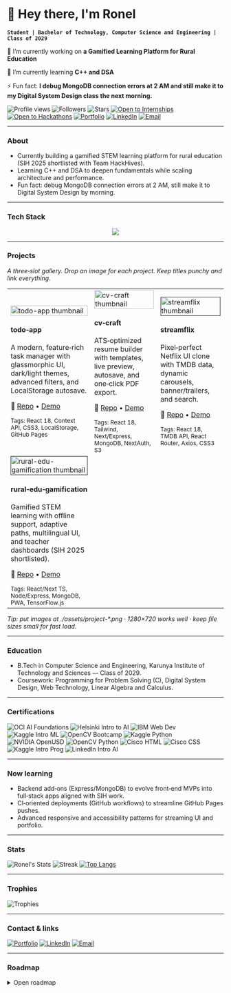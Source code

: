 # 👋 Hey there, I'm Ronel
**`Student | Bachelor of Technology, Computer Science and Engineering | Class of 2029`**

🔭 I’m currently working on **a Gamified Learning Platform for Rural Education**

🌱 I’m currently learning **C++ and DSA**

⚡ Fun fact: **I debug MongoDB connection errors at 2 AM and still make it to my Digital System Design class the next morning.**

<!-- Top badges: metrics + quick actions -->
![Profile views](https://komarev.com/ghpvc/?username=Ronel-08&style=flat-square&color=blue)
![Followers](https://img.shields.io/github/followers/Ronel-08?style=flat-square&logo=github)
![Stars](https://img.shields.io/github/stars/Ronel-08?affiliations=OWNER&style=flat-square&logo=github)
[![Open to Internships](https://img.shields.io/badge/Open_to-Internships-2ea44f?style=flat-square)]()
[![Open to Hackathons](https://img.shields.io/badge/Open_to-Hackathons-8a2be2?style=flat-square)]()
[![Portfolio](https://img.shields.io/badge/Portfolio-ronel--08.github.io-000?style=flat-square&logo=github&logoColor=white)](https://ronel-08.github.io/)
[![LinkedIn](https://img.shields.io/badge/LinkedIn-ronelm-0A66C2?style=flat-square&logo=linkedin&logoColor=white)](https://www.linkedin.com/in/ronelm/)
[![Email](https://img.shields.io/badge/Email-rma80070%40gmail.com-EA4335?style=flat-square&logo=gmail&logoColor=white)](mailto:rma80070@gmail.com)

---

### About
- Currently building a gamified STEM learning platform for rural education (SIH 2025 shortlisted with Team HackHives).  
- Learning C++ and DSA to deepen fundamentals while scaling architecture and performance.  
- Fun fact: debug MongoDB connection errors at 2 AM, still make it to Digital System Design by morning.

---

### Tech Stack
<p align="center">
  <a href="https://skillicons.dev">
    <img src="https://skillicons.dev/icons?i=python,js,html,css,c,react,npm,opencv,nodejs,express,mongodb,mysql,git,github,matlab" />
  </a>
</p>

---

### Projects
<i>A three‑slot gallery. Drop an image for each project. Keep titles punchy and link everything.</i>

<table>
  <tr>
    <td width="33%">
      <a href="https://Ronel-08.github.io/todo-app">
        <img src="./assets/todo-app.png" alt="todo-app thumbnail" width="100%">
      </a>
      <h4>todo‑app</h4>
      <p>A modern, feature‑rich task manager with glassmorphic UI, dark/light themes, advanced filters, and LocalStorage autosave.</p>
      <p>🔗 <a href="https://github.com/Ronel-08/todo-app.git">Repo</a> • <a href="https://Ronel-08.github.io/todo-app">Demo</a></p>
      <sub>Tags: React 18, Context API, CSS3, LocalStorage, GitHub Pages</sub>
    </td>
    <td width="33%">
      <a href="https://resume-builder-pro.vercel.app">
        <img src="./assets/cv-craft.png" alt="cv-craft thumbnail" width="100%">
      </a>
      <h4>cv‑craft</h4>
      <p>ATS‑optimized resume builder with templates, live preview, autosave, and one‑click PDF export.</p>
      <p>🔗 <a href="https://github.com/Ronel-08/resume-builder">Repo</a> • <a href="https://resume-builder-pro.vercel.app">Demo</a></p>
      <sub>Tags: React 18, Tailwind, Next/Express, MongoDB, NextAuth, S3</sub>
    </td>
    <td width="33%">
      <a href="">
        <img src="./assets/streamflix.png" alt="streamflix thumbnail" width="100%">
      </a>
      <h4>streamflix</h4>
      <p>Pixel‑perfect Netflix UI clone with TMDB data, dynamic carousels, banner/trailers, and search.</p>
      <p>🔗 <a href="https://github.com/Ronel-08/streamflix">Repo</a> • <a href="">Demo</a></p>
      <sub>Tags: React 18, TMDB API, React Router, Axios, CSS3</sub>
    </td>
  </tr>
  <tr>
    <td width="33%">
      <a href="">
        <img src="./assets/rural-edu.png" alt="rural-edu-gamification thumbnail" width="100%">
      </a>
      <h4>rural‑edu‑gamification</h4>
      <p>Gamified STEM learning with offline support, adaptive paths, multilingual UI, and teacher dashboards (SIH 2025 shortlisted).</p>
      <p>🔗 <a href="">Repo</a> • <a href="">Demo</a></p>
      <sub>Tags: React/Next TS, Node/Express, MongoDB, PWA, TensorFlow.js</sub>
    </td>
    <td width="33%"><!-- slot available --></td>
    <td width="33%"><!-- slot available --></td>
  </tr>
</table>

<i>Tip: put images at ./assets/project-*.png · 1280×720 works well · keep file sizes small for fast load.</i>

---

### Education
- B.Tech in Computer Science and Engineering, Karunya Institute of Technology and Sciences — Class of 2029.  
- Coursework: Programming for Problem Solving (C), Digital System Design, Web Technology, Linear Algebra and Calculus.

---

### Certifications
![OCI AI Foundations](https://img.shields.io/badge/Oracle_AI_Foundations-2025-F80000?style=flat-square&logo=oracle&logoColor=white)
![Helsinki Intro to AI](https://img.shields.io/badge/University_of_Helsinki-Intro_to_AI-0072C6?style=flat-square)
![IBM Web Dev](https://img.shields.io/badge/IBM-Web_Development-054ADA?style=flat-square&logo=ibm&logoColor=white)
![Kaggle Intro ML](https://img.shields.io/badge/Kaggle-Intro_to_ML-20BEFF?style=flat-square&logo=kaggle&logoColor=white)
![OpenCV Bootcamp](https://img.shields.io/badge/OpenCV-Bootcamp-5C3EE8?style=flat-square&logo=opencv&logoColor=white)
![Kaggle Python](https://img.shields.io/badge/Kaggle-Python-20BEFF?style=flat-square&logo=kaggle&logoColor=white)
![NVIDIA OpenUSD](https://img.shields.io/badge/NVIDIA-OpenUSD-76B900?style=flat-square&logo=nvidia&logoColor=white)
![OpenCV Python](https://img.shields.io/badge/OpenCV-Python_for_Beginners-5C3EE8?style=flat-square&logo=opencv&logoColor=white)
![Cisco HTML](https://img.shields.io/badge/Cisco-HTML_Essentials-1BA0D7?style=flat-square&logo=cisco&logoColor=white)
![Cisco CSS](https://img.shields.io/badge/Cisco-CSS_Essentials-1BA0D7?style=flat-square&logo=cisco&logoColor=white)
![Kaggle Intro Prog](https://img.shields.io/badge/Kaggle-Intro_to_Programming-20BEFF?style=flat-square&logo=kaggle&logoColor=white)
![LinkedIn Intro AI](https://img.shields.io/badge/LinkedIn-Intro_to_AI-0A66C2?style=flat-square&logo=linkedin&logoColor=white)

---

### Now learning
- Backend add‑ons (Express/MongoDB) to evolve front‑end MVPs into full‑stack apps aligned with SIH work.  
- CI‑oriented deployments (GitHub workflows) to streamline GitHub Pages pushes.  
- Advanced responsive and accessibility patterns for streaming UI and portfolio.

---

### Stats
![Ronel's Stats](https://github-readme-stats.vercel.app/api?username=Ronel-08&show_icons=true&theme=gruvbox)
![Streak](https://github-readme-streak-stats.herokuapp.com?user=Ronel-08&theme=github-dark-blue)
[![Top Langs](https://github-readme-stats.vercel.app/api/top-langs/?username=Ronel-08&layout=compact&theme=github_dark)](https://github.com/anuraghazra/github-readme-stats)

---

### Trophies

![Trophies](https://github-profile-trophy.vercel.app/?username=Ronel-08&theme=onedark&no-frame=true&no-bg=true&row=1&column=6)

---

### Contact & links
[![Portfolio](https://img.shields.io/badge/Portfolio-ronel--08.github.io-000?style=flat-square&logo=github&logoColor=white)](https://ronel-08.github.io/)
[![LinkedIn](https://img.shields.io/badge/LinkedIn-ronelm-0A66C2?style=flat-square&logo=linkedin&logoColor=white)](https://www.linkedin.com/in/ronelm/)
[![Email](https://img.shields.io/badge/Email-rma80070%40gmail.com-EA4335?style=flat-square&logo=gmail&logoColor=white)](mailto:rma80070@gmail.com)

---

### Roadmap
<details>
  <summary>Open roadmap</summary>

- rural‑edu‑gamification: ship public demo after SIH Grand Finale; finalize multilingual assets and offline analytics.  
- cv‑craft: refine ATS templates, improve PDF fidelity, add section drag‑and‑drop polish and LinkedIn import wizard.  
- streamflix: deploy GitHub Pages, add search improvements and trailer modal accessibility refinements.  

</details>

